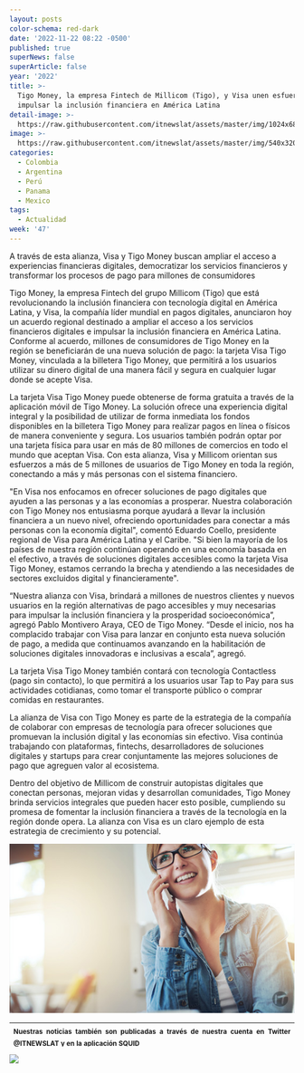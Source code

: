 ```yaml
---
layout: posts
color-schema: red-dark
date: '2022-11-22 08:22 -0500'
published: true
superNews: false
superArticle: false
year: '2022'
title: >-
  Tigo Money, la empresa Fintech de Millicom (Tigo), y Visa unen esfuerzos para
  impulsar la inclusión financiera en América Latina
detail-image: >-
  https://raw.githubusercontent.com/itnewslat/assets/master/img/1024x680/Usando-Celular-g.jpg
image: >-
  https://raw.githubusercontent.com/itnewslat/assets/master/img/540x320/Usando-Celular-p.jpg
categories:
  - Colombia
  - Argentina
  - Perú
  - Panama
  - Mexico
tags:
  - Actualidad
week: '47'
---
```

A través de esta alianza, Visa y Tigo Money buscan ampliar el acceso a experiencias financieras digitales, democratizar los servicios financieros y transformar los procesos de pago para millones de consumidores
 
Tigo Money, la empresa Fintech del grupo Millicom (Tigo) que está revolucionando la inclusión financiera con tecnología digital en América Latina, y Visa, la compañía líder mundial en pagos digitales, anunciaron hoy un acuerdo regional destinado a ampliar el acceso a los servicios financieros digitales e impulsar la inclusión financiera en América Latina. Conforme al acuerdo, millones de consumidores de Tigo Money en la región se beneficiarán de una nueva solución de pago: la tarjeta Visa Tigo Money, vinculada a la billetera Tigo Money, que permitirá a los usuarios utilizar su dinero digital de una manera fácil y segura en cualquier lugar donde se acepte Visa.
 
La tarjeta Visa Tigo Money puede obtenerse de forma gratuita a través de la aplicación móvil de Tigo Money. La solución ofrece una experiencia digital integral y la posibilidad de utilizar de forma inmediata los fondos disponibles en la billetera Tigo Money para realizar pagos en línea o físicos de manera conveniente y segura. Los usuarios también podrán optar por una tarjeta física para usar en más de 80 millones de comercios en todo el mundo que aceptan Visa. Con esta alianza, Visa y Millicom orientan sus esfuerzos a más de 5 millones de usuarios de Tigo Money en toda la región, conectando a más y más personas con el sistema financiero.
 
"En Visa nos enfocamos en ofrecer soluciones de pago digitales que ayuden a las personas y a las economías a prosperar. Nuestra colaboración con Tigo Money nos entusiasma porque ayudará a llevar la inclusión financiera a un nuevo nivel, ofreciendo oportunidades para conectar a más personas con la economía digital", comentó Eduardo Coello, presidente regional de Visa para América Latina y el Caribe. "Si bien la mayoría de los países de nuestra región continúan operando en una economía basada en el efectivo, a través de soluciones digitales accesibles como la tarjeta Visa Tigo Money, estamos cerrando la brecha y atendiendo a las necesidades de sectores excluidos digital y financieramente".
 
“Nuestra alianza con Visa, brindará a millones de nuestros clientes y nuevos usuarios en la región alternativas de pago accesibles y muy necesarias para impulsar la inclusión financiera y la prosperidad socioeconómica”, agregó Pablo Montivero Araya, CEO de Tigo Money. “Desde el inicio, nos ha complacido trabajar con Visa para lanzar en conjunto esta nueva solución de pago, a medida que continuamos avanzando en la habilitación de soluciones digitales innovadoras e inclusivas a escala”, agregó.
 
La tarjeta Visa Tigo Money también contará con tecnología Contactless (pago sin contacto), lo que permitirá a los usuarios usar Tap to Pay para sus actividades cotidianas, como tomar el transporte público o comprar comidas en restaurantes.
 
La alianza de Visa con Tigo Money es parte de la estrategia de la compañía de colaborar con empresas de tecnología para ofrecer soluciones que promuevan la inclusión digital y las economías sin efectivo. Visa continúa trabajando con plataformas, fintechs, desarrolladores de soluciones digitales y startups para crear conjuntamente las mejores soluciones de pago que agreguen valor al ecosistema.
 
Dentro del objetivo de Millicom de construir autopistas digitales que conectan personas, mejoran vidas y desarrollan comunidades, Tigo Money brinda servicios integrales que pueden hacer esto posible, cumpliendo su promesa de fomentar la inclusión financiera a través de la tecnología en la región donde opera. La alianza con Visa es un claro ejemplo de esta estrategia de crecimiento y su potencial.

![](https://raw.githubusercontent.com/itnewslat/assets/master/img/540x320/Usando-Celular-p.jpg)

<table style="height: 42px;" width="569">
<tbody>
<tr>
<td style="text-align: justify;"><sub><strong>Nuestras noticias también son publicadas a través de nuestra cuenta en Twitter <a href="https://twitter.com/itnewslat?lang=es">@ITNEWSLAT</a> y en la aplicación <a href="https://squidapp.co/en/">SQUID</a></strong></sub></td>
</tr>
</tbody>
</table>

<img src="https://tracker.metricool.com/c3po.jpg?hash=56f88a41e39ab42c063cc51676587a04"/>
